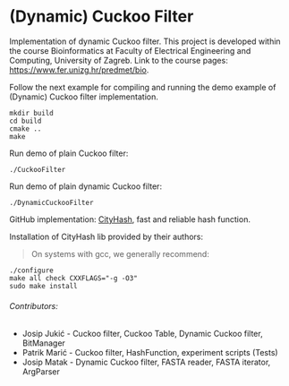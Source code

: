 # (Dynamic) Cuckoo Filter
Implementation of dynamic Cuckoo filter.
This project is developed within the course Bioinformatics at Faculty of Electrical Engineering and Computing,
University of Zagreb.
Link to the course pages: https://www.fer.unizg.hr/predmet/bio.

Follow the next example for compiling and running the demo example of (Dynamic) Cuckoo filter implementation. 
```
mkdir build
cd build
cmake ..
make
```

Run demo of plain Cuckoo filter:

```
./CuckooFilter
```

Run demo of plain dynamic Cuckoo filter:
```
./DynamicCuckooFilter
```


GitHub implementation: [CityHash](https://github.com/google/cityhash), fast and reliable hash function.

Installation of CityHash lib provided by their authors:
   > On systems with gcc, we generally recommend:

    ./configure
    make all check CXXFLAGS="-g -O3"
    sudo make install
    

###### Contributors:
   - Josip Jukić - Cuckoo filter, Cuckoo Table, Dynamic Cuckoo filter, BitManager
   - Patrik Marić - Cuckoo filter, HashFunction, experiment scripts (Tests)
   - Josip Matak - Dynamic Cuckoo filter, FASTA reader, FASTA iterator, ArgParser
